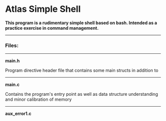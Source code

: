 # Atlas Simple Shell
**This program is a rudimentary simple shell based on bash. Intended as a practice exercise in command management.**

-----

### Files:

-----

**main.h**

Program directive header file that contains some main structs in addition to 
<FILL OUT ON COMPLETION OF HEADER>

-----

**main.c**

Contains the program's entry point as well as data structure understanding and minor
calibration of memory
<FILL OUT REST ON COMPLETION>

-----

**aux_error1.c**